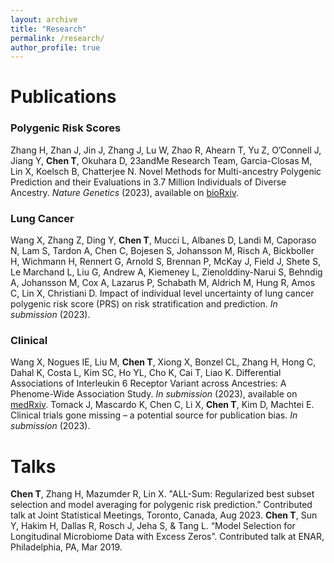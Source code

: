 ```yaml
---
layout: archive
title: "Research"
permalink: /research/
author_profile: true
--- 
```


# Publications
### Polygenic Risk Scores
Zhang H, Zhan J, Jin J, Zhang J, Lu W, Zhao R, Ahearn T, Yu Z, O’Connell J, Jiang Y, **Chen T**, Okuhara D, 23andMe Research Team, Garcia-Closas M, Lin X, Koelsch B, Chatterjee N. Novel Methods for Multi-ancestry Polygenic Prediction and their Evaluations in 3.7 Million Individuals of Diverse Ancestry. *Nature Genetics* (2023), available on [bioRxiv](https://www.biorxiv.org/content/10.1101/2022.03.24.485519v1).


### Lung Cancer
Wang X, Zhang Z, Ding Y, **Chen T**, Mucci L, Albanes D, Landi M, Caporaso N, Lam S, Tardon A, Chen C, Bojesen S, Johansson M, Risch A, Bickboller H, Wichmann H, Rennert G, Arnold S, Brennan P, McKay J, Field J, Shete S, Le Marchand L, Liu G, Andrew A, Kiemeney L, Zienolddiny-Narui S, Behndig A, Johansson M, Cox A, Lazarus P, Schabath M, Aldrich M, Hung R, Amos C, Lin X, Christiani D. Impact of individual level uncertainty of lung cancer polygenic risk score (PRS) on risk stratification and prediction. *In submission* (2023).

### Clinical
Wang X, Nogues IE, Liu M, **Chen T**, Xiong X, Bonzel CL, Zhang H, Hong C, Dahal K, Costa L, Kim SC, Ho YL, Cho K, Cai T, Liao K. Differential Associations of Interleukin 6 Receptor Variant across Ancestries: A Phenome-Wide Association Study. *In submission* (2023), available on [medRxiv](https://www.medrxiv.org/content/10.1101/2022.09.24.22280325v1).
Tomack J, Mascardo K, Chen C, Li X, **Chen T**, Kim D, Machtei E. Clinical trials gone missing – a potential source for publication bias. *In submission* (2023).

# Talks
**Chen T**, Zhang H, Mazumder R, Lin X. "ALL-Sum: Regularized best subset selection and model averaging for polygenic risk prediction." Contributed talk at Joint Statistical Meetings, Toronto, Canada, Aug 2023. 
**Chen T**, Sun Y, Hakim H, Dallas R, Rosch J, Jeha S, & Tang L. “Model Selection for Longitudinal Microbiome Data with Excess Zeros”. Contributed talk at ENAR, Philadelphia, PA, Mar 2019.
